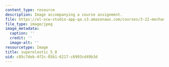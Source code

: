 ```yaml
---
content_type: resource
description: Image accompanying a course assignment.
file: https://ol-ocw-studio-app-qa.s3.amazonaws.com/courses/3-22-mechanical-behavior-of-materials-spring-2008/c85c7deb4f2c85b16217c6993cd49b3d_superelastic_5_8.jpg
file_type: image/jpeg
image_metadata:
  caption: ''
  credit: ''
  image-alt: ''
resourcetype: Image
title: superelastic_5_8
uid: c85c7deb-4f2c-85b1-6217-c6993cd49b3d
---
```

